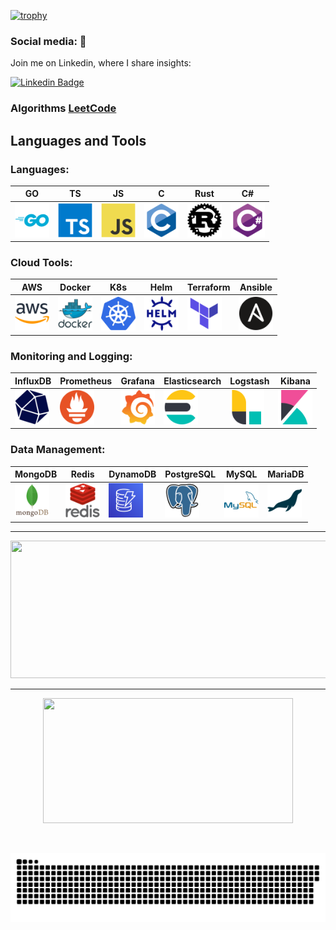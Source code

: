[![trophy](https://github-profile-trophy.vercel.app/?username=Dominic-Wassef&title=Stars,Commits,Repositories,MultipleLang&theme=onedark)](https://github.com/ryo-ma/github-profile-trophy)


### Social media: 📡
Join me on Linkedin, where I share insights:

[![Linkedin Badge](https://img.shields.io/badge/Linkedin-blue?style=for-the-badge&logo=linkedin&logoColor=white)](https://www.linkedin.com/in/dominic-wassef/)

### Algorithms [LeetCode](https://leetcode.com/DominicWassef/)

## Languages and Tools
<div>

### Languages:
| GO | TS | JS | C | Rust | C# |
|----------|----------|----------|----------|----------|----------|
|  <img src="https://github.com/devicons/devicon/blob/master/icons/go/go-original-wordmark.svg" title="Golang" alt="Golang" width="55" height="55"/>|<img src="https://github.com/devicons/devicon/blob/master/icons/typescript/typescript-original.svg" title="typescript" alt="typescript" width="55" height="55"/>|<img src="https://github.com/devicons/devicon/blob/master/icons/javascript/javascript-original.svg" title="JavaScript" alt="JavaScript" width="55" height="55"/>|<img src="https://github.com/devicons/devicon/blob/master/icons/c/c-original.svg" title="C"  alt="C" width="55" height="55"/>|<img src="https://github.com/devicons/devicon/blob/master/icons/rust/rust-original.svg" title="rustlang" alt="rustlang" width="55" height="55" color="#b7410e"/>|<img src="https://github.com/devicons/devicon/blob/master/icons/csharp/csharp-original.svg" title="csharp" alt="csharp" width="55" height="55"/>|



### Cloud Tools:

| AWS | Docker | K8s | Helm | Terraform | Ansible |
|----------|----------|----------|----------|----------|----------|
|<img src="https://github.com/devicons/devicon/blob/master/icons/amazonwebservices/amazonwebservices-original-wordmark.svg" title="aws" alt="Aws" width="55" height="55"/>|<img src="https://github.com/devicons/devicon/blob/master/icons/docker/docker-original-wordmark.svg" title="Docker" alt="Docker" width="55" height="55"/>|<img src="https://github.com/devicons/devicon/blob/master/icons/kubernetes/kubernetes-original.svg" title="kubernetes" alt="kubernetes" width="55" height="55"/>|<img src="https://github.com/devicons/devicon/blob/master/icons/helm/helm-original.svg" title="helm" alt="helm" width="55" height="55"/>|<img src="https://github.com/devicons/devicon/blob/master/icons/terraform/terraform-original.svg" title="terraform" alt="terraform" width="55" height="55"/>|<img src="https://github.com/devicons/devicon/blob/master/icons/ansible/ansible-original.svg" title="ansible" alt="Ansible" width="55" height="55"/>|



### Monitoring and Logging:

| InfluxDB | Prometheus | Grafana | Elasticsearch | Logstash | Kibana |
|----------|----------|----------|----------|----------|----------|
|<img src="https://github.com/devicons/devicon/blob/master/icons/influxdb/influxdb-original.svg" title="influx" alt="Influx" width="55" height="55"/>|<img src="https://github.com/devicons/devicon/blob/master/icons/prometheus/prometheus-original.svg" title="Prometheus" alt="Prometheus" width="55" height="55"/>|<img src="https://github.com/devicons/devicon/blob/master/icons/grafana/grafana-original.svg" title="Grafana" alt="Grafana" width="55" height="55"/>|<img src="https://github.com/devicons/devicon/blob/master/icons/elasticsearch/elasticsearch-original.svg" title="Elasticsearch" alt="Elasticsearch" width="55" height="55"/>|<img src="https://github.com/devicons/devicon/blob/master/icons/logstash/logstash-original.svg" title="Logstash" alt="Logstash" width="55" height="55"/>|<img src="https://github.com/devicons/devicon/blob/master/icons/kibana/kibana-original.svg" title="Kibana" alt="Kibana" width="55" height="55"/>|



### Data Management:

| MongoDB | Redis | DynamoDB | PostgreSQL | MySQL | MariaDB |
|----------|----------|----------|----------|----------|----------|
|<img src="https://github.com/devicons/devicon/blob/master/icons/mongodb/mongodb-original-wordmark.svg" title="mongodb" alt="mongodb" width="55" height="55"/>|<img src="https://github.com/devicons/devicon/blob/master/icons/redis/redis-original-wordmark.svg" title="redis" alt="redis" width="55" height="55"/>|<img src="https://github.com/devicons/devicon/blob/master/icons/dynamodb/dynamodb-original.svg" title="dynamodb" alt="dynamodb" width="55" height="55"/>|<img src="https://github.com/devicons/devicon/blob/master/icons/postgresql/postgresql-original.svg" title="pg" alt="pg" width="55" height="55"/>|<img src="https://github.com/devicons/devicon/blob/master/icons/mysql/mysql-original-wordmark.svg" title="MySQL" alt="MySQL" width="55" height="55"/>|<img src="https://github.com/devicons/devicon/blob/master/icons/mariadb/mariadb-original.svg" title="mariadb" alt="Mariadb" width="55" height="55"/>|

</div>

---


<p align="center">
  <img width="800" height="220" src="https://streak-stats.demolab.com?user=Dominic-Wassef&theme=highcontrast&hide_border=true&border_radius=5&card_width=800">
</p>


---


<p align="center">
  <img width="400" height="200" src="https://github-readme-stats.vercel.app/api/top-langs/?username=Dominic-Wassef&layout=compact&exclude_repo=application_ghostly&hide=makefile,c%2B%2B&theme=vision-friendly-dark">
</p>



<div id="header" align="center">
  <img src="https://komarev.com/ghpvc/?username=Dominic-Wassef&style=for-the-badge&color=orange" alt=""/>
</div>

<p align="center">
 <img width="1000" src="assets/github-snake.svg" alt="snake"/>
</p>
